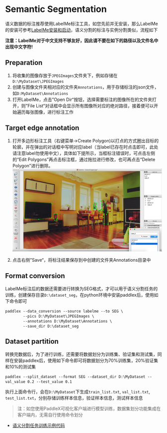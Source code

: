 # Semantic Segmentation

语义数据的标注推荐使用LabelMe标注工具，如您先前并无安装，那么LabelMe的安装可参考[LabelMe安装和启动](labelme.md)，语义分割的标注与实例分割类似，流程如下

**注意：LabelMe对于中文支持不够友好，因此请不要在如下的路径以及文件名中出现中文字符!**

## Preparation    

1. 将收集的图像存放于`JPEGImages`文件夹下，例如存储在`D:\MyDataset\JPEGImages`
2. 创建与图像文件夹相对应的文件夹`Annotations`，用于存储标注的json文件，如`D:MyDataset\Annotations`
3. 打开LabelMe，点击”Open Dir“按钮，选择需要标注的图像所在的文件夹打开，则”File List“对话框中会显示所有图像所对应的绝对路径，接着便可以开始遍历每张图像，进行标注工作      

## Target edge annotation    

1. 打开多边形标注工具（右键菜单->Create Polygon)以打点的方式圈出目标的轮廓，并在弹出的对话框中写明对应label（当label已存在时点击即可，此处请注意label勿使用中文），具体如下提所示，当框标注错误时，可点击左侧的“Edit Polygons”再点击标注框，通过拖拉进行修改，也可再点击“Delete Polygon”进行删除。
![](./pics/detection2.png)

2. 点击右侧”Save“，将标注结果保存到中创建的文件夹Annotations目录中

## Format conversion

LabelMe标注后的数据还需要进行转换为SEG格式，才可以用于语义分割任务的训练，创建保存目录`D:\dataset_seg`，在python环境中安装paddlex后，使用如下命令即可
```
paddlex --data_conversion --source labelme --to SEG \
        --pics D:\MyDataset\JPEGImages \
        --annotations D:\MyDataset\Annotations \
        --save_dir D:\dataset_seg
```

## Dataset partition

转换完数据后，为了进行训练，还需要将数据划分为训练集、验证集和测试集，同样在安装paddlex后，使用如下命令即可将数据划分为70%训练集，20%验证集和10%的测试集
```
paddlex --split_dataset --format SEG --dataset_dir D:\MyDataset --val_value 0.2 --test_value 0.1
```
执行上面命令行，会在`D:\MyDataset`下生成`train_list.txt`, `val_list.txt`, `test_list.txt`，分别存储训练样本信息，验证样本信息，测试样本信息

> 注：如您使用PaddleX可视化客户端进行模型训练，数据集划分功能集成在客户端内，无需自行使用命令划分


- [语义分割任务训练示例代码](https://github.com/PaddlePaddle/PaddleX/blob/develop/tutorials/train/semantic_segmentation/deeplabv3p_xception65.py)

